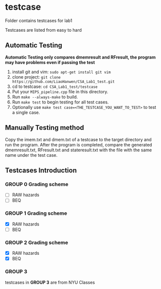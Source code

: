 # testcase

Folder contains testcases for lab1

Testcases are listed from easy to hard

## Automatic Testing

**Automatic Testing only compares dmemresult and RFresult, the program may have problems even if passing the test**

1. install git and vim: `sudo apt-get install git vim`
2. clone project: `git clone https://github.com/LiaoHanwen/CSA_Lab1_test.git`
3. cd to testcase: `cd CSA_Lab1_test/testcase`
4. Put your `MIPS_pipeline.cpp` file in this directory.
5. Run `make --always-make` to build.
6. Run `make test` to begin testing for all test cases.
7. Optionally use `make test case=<THE_TESTCASE_YOU_WANT_TO_TEST>` to test a single case.

## Manually Testing method

Copy the imem.txt and dmem.txt of a testcase to the target directory and run the program. After the program is completed, compare the generated dmemresult.txt, RFresult.txt and stateresult.txt with the file with the same name under the test case.

## Testcases Introduction

### GROUP 0 Grading scheme
- [ ] RAW hazards
- [ ] BEQ

### GROUP 1 Grading scheme
- [x] RAW hazards
- [ ] BEQ

### GROUP 2 Grading scheme
- [x] RAW hazards
- [x] BEQ

### GROUP 3

testcases in **GROUP 3** are from NYU Classes  
